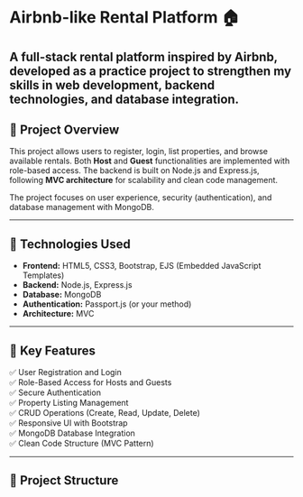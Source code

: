 # Airbnb-like Rental Platform 🏠

A full-stack rental platform inspired by Airbnb, developed as a practice project to strengthen my skills in web development, backend technologies, and database integration.
---

## 📌 Project Overview
This project allows users to register, login, list properties, and browse available rentals. Both **Host** and **Guest** functionalities are implemented with role-based access. The backend is built on Node.js and Express.js, following **MVC architecture** for scalability and clean code management.

The project focuses on user experience, security (authentication), and database management with MongoDB.

---

## 🔧 Technologies Used
- **Frontend:** HTML5, CSS3, Bootstrap, EJS (Embedded JavaScript Templates)
- **Backend:** Node.js, Express.js
- **Database:** MongoDB
- **Authentication:** Passport.js (or your method)
- **Architecture:** MVC

---

## 🚀 Key Features
✅ User Registration and Login  
✅ Role-Based Access for Hosts and Guests  
✅ Secure Authentication  
✅ Property Listing Management  
✅ CRUD Operations (Create, Read, Update, Delete)  
✅ Responsive UI with Bootstrap  
✅ MongoDB Database Integration  
✅ Clean Code Structure (MVC Pattern)

---

## 📂 Project Structure
